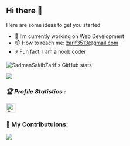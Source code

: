<h2>Hi there 👋</h2>

<!--
**SadmanSakibZarif/SadmanSakibZarif** is a ✨ _special_ ✨ repository because its `README.md` (this file) appears on your GitHub profile.

- 🌱 I’m currently learning python(advanced)
- 👯 I’m looking to collaborate on ...
- 🤔 I’m looking for help with ...
- 💬 Ask me about ...
- - 😄 Pronouns: ...
- ⚡ Fun fact: ...
-->
Here are some ideas to get you started:

- 🔭 I’m currently working on Web Development
- 📫 How to reach me: zarif3513@gmail.com
- ⚡ Fun fact: I am a noob coder 

![SadmanSakibZarif's GitHub stats](https://github-readme-stats.vercel.app/api?username=SadmanSakibZarif&show_icons=true&theme=dracula)

<img align="center" src="https://github-readme-stats.vercel.app/api/top-langs/?username=zktanvir&layout=compact&theme=dracula">

<h3><b><i>🏆 Profile Statistics :</i></b></h3>
<a href="https://github.com/Tahsi9AhmeD"><img height="25" title="Counter" src="https://komarev.com/ghpvc/?username=SadmanSakibZarif&color=blue&style=flat-square"></a>

<h3>🌱 My Contributuions: </h3>
<img align="center" src="https://github-readme-streak-stats.herokuapp.com/?user=SadmanSakibZarif&hide_border=true&fire=DD2727&background=272822&border=DD2727&ring=FD971F&currStreakNum=66D9EF&sideNums=66D9EF&currStreakLabel=F8F8F2&sideLabels=F8F8F2&dates=75715E">

